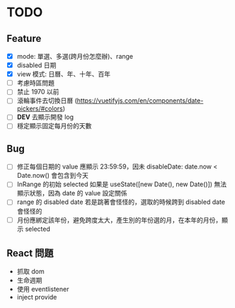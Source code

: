 # TODO

## Feature

- [x] mode: 單選、多選(跨月份怎麼辦)、range
- [x] disabled 日期
- [x] view 模式: 日曆、年、十年、百年
- [ ] 考慮時區問題
- [ ] 禁止 1970 以前
- [ ] 滾輪事件去切換日曆 (https://vuetifyjs.com/en/components/date-pickers/#colors)
- [ ] __DEV__ 去顯示開發 log
- [ ] 穩定顯示固定每月份的天數

## Bug

- [ ] 修正每個日期的 value 應顯示 23:59:59，因未 disableDate: date.now < Date.now() 會包含到今天
- [ ] InRange 的初始 selected 如果是 useState([new Date(), new Date()]) 無法顯示狀態，因為 date 的 value 設定關係
- [ ] range 的 disabled date 若是跳著會怪怪的，選取的時候跨到 disabled date 會怪怪的
- [ ] 月份應綁定該年份，避免跨度太大，產生別的年份選的月，在本年的月份，顯示 selected

## React 問題

- 抓取 dom
- 生命週期
- 使用 eventlistener
- inject provide
